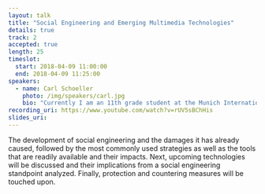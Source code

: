 ```yaml
---
layout: talk
title: "Social Engineering and Emerging Multimedia Technologies"
details: true
track: 2
accepted: true
length: 25
timeslot:
  start: 2018-04-09 11:00:00
  end: 2018-04-09 11:25:00
speakers: 
  - name: Carl Schoeller
    photo: /img/speakers/carl.jpg
    bio: "Currently I am an 11th grade student at the Munich International School. My interest in technology has been a constant companion throughout my life: whether it was scratch “coding” in 5th grade, simple servo control with arduino or experimenting with Kali Linux, the applications of and innovations in tech have always intrigued me. Recently I have discovered 3D design and use Fusion360 or Solidworks almost on a daily basis to keep the 3D printer in my basement at full capacity utilization. The incredibly diverse applications of AI fascinate me and make me closely follow advancements in the ﬁeld."
recording_uri: https://www.youtube.com/watch?v=rUV5sBChHis
slides_uri: 
---
```


The development of social engineering and the damages it has already caused, followed by the most commonly used strategies as well as the tools that are readily available and their impacts.
Next, upcoming technologies will be discussed and their implications from a social engineering standpoint analyzed.
Finally, protection and countering measures will be touched upon.
